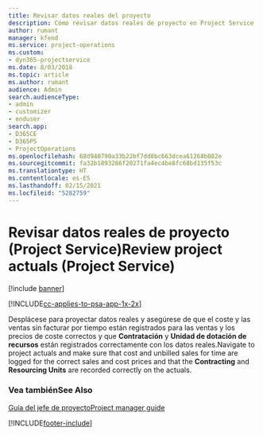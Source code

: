 ```yaml
---
title: Revisar datos reales del proyecto
description: Cómo revisar datos reales de proyecto en Project Service
author: rumant
manager: kfend
ms.service: project-operations
ms.custom:
- dyn365-projectservice
ms.date: 8/03/2018
ms.topic: article
ms.author: rumant
audience: Admin
search.audienceType:
- admin
- customizer
- enduser
search.app:
- D365CE
- D365PS
- ProjectOperations
ms.openlocfilehash: 68d940790a33b22bf7dd8bc663dcea61264b082e
ms.sourcegitcommit: fa32b1893286f20271fa4ec4be8fc68bd135f53c
ms.translationtype: HT
ms.contentlocale: es-ES
ms.lasthandoff: 02/15/2021
ms.locfileid: "5282759"
---
```

# <a name="review-project-actuals-project-service"></a><span data-ttu-id="60902-103">Revisar datos reales de proyecto (Project Service)</span><span class="sxs-lookup"><span data-stu-id="60902-103">Review project actuals (Project Service)</span></span>

[!include [banner](../includes/psa-now-project-operations.md)]

[!INCLUDE[cc-applies-to-psa-app-1x-2x](../includes/cc-applies-to-psa-app-1x-2x.md)]

<span data-ttu-id="60902-104">Desplácese para proyectar datos reales y asegúrese de que el coste y las ventas sin facturar por tiempo están registrados para las ventas y los precios de coste correctos y que **Contratación** y **Unidad de dotación de recursos** están registrados correctamente con los datos reales.</span><span class="sxs-lookup"><span data-stu-id="60902-104">Navigate to project actuals and make sure that cost and unbilled sales for time are logged for the correct sales and cost prices and that the **Contracting** and **Resourcing Units** are recorded correctly on the actuals.</span></span>  
  
### <a name="see-also"></a><span data-ttu-id="60902-105">Vea también</span><span class="sxs-lookup"><span data-stu-id="60902-105">See Also</span></span>  
 [<span data-ttu-id="60902-106">Guía del jefe de proyecto</span><span class="sxs-lookup"><span data-stu-id="60902-106">Project manager guide</span></span>](../psa/project-manager-guide.md)


[!INCLUDE[footer-include](../includes/footer-banner.md)]